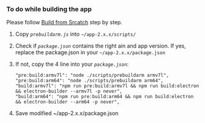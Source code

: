 ### To do while building the app

Please follow [Build from Srcatch](https://github.com/Martin8617/Defi-Wallet-for-Raspberry-Pi/blob/main/build-app.md) step by step.


1) Copy _`prebuildarm.js`_ into `~/app-2.x.x/scripts/`

2) Check if _`package.json`_ contains the right ain and app version. If yes, replace the package.json in your `~/app-2.x.x/package.json` 
3) If not, copy the 4 line into your _`package.json`_:

   ```
   "pre:build:armv7l": "node ./scripts/prebuildarm armv7l",
   "pre:build:arm64": "node ./scripts/prebuildarm arm64",
   "build:armv7l": "npm run pre:build:armv7l && npm run build:electron && electron-builder --armv7l -p never",
   "build:arm64": "npm run pre:build:arm64 && npm run build:electron && electron-builder --arm64 -p never",  
   ```
   
 4) Save modified ~/app-2.x.x/package.json
   


